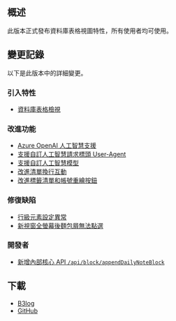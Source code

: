 ## 概述

此版本正式發布資料庫表格視圖特性，所有使用者均可使用。

## 變更記錄

以下是此版本中的詳細變更。

### 引入特性

* [資料庫表格檢視](https://github.com/siyuan-note/siyuan/issues/2829)

### 改進功能

* [Azure OpenAI 人工智慧支援](https://github.com/siyuan-note/siyuan/issues/8095)
* [支援自訂人工智慧請求標頭 User-Agent](https://github.com/siyuan-note/siyuan/issues/10351)
* [支援自訂人工智慧模型](https://github.com/siyuan-note/siyuan/issues/10355)
* [改進清單換行互動](https://github.com/siyuan-note/siyuan/issues/10359)
* [改進標籤清單和帳號重繪按鈕](https://github.com/siyuan-note/siyuan/issues/10371)

### 修復缺陷

* [行級元素設定異常](https://github.com/siyuan-note/siyuan/issues/10357)
* [新視窗全螢幕後麵包屑無法點選](https://github.com/siyuan-note/siyuan/issues/10369)

### 開發者

* [新增內部核心 API `/api/block/appendDailyNoteBlock`](https://github.com/siyuan-note/siyuan/issues/10368)

## 下載

* [B3log](https://b3log.org/siyuan/download.html)
* [GitHub](https://github.com/siyuan-note/siyuan/releases)
